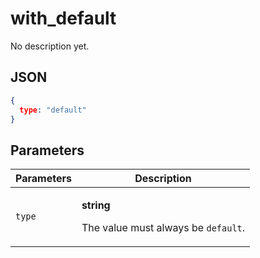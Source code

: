# with_default
No description yet.

## JSON
```json
{
  type: "default"
}
```

## Parameters
| Parameters | Description |
| --- | --- |
| `type` | <p>**string**</p><p>The value must always be `default`.</p> |
